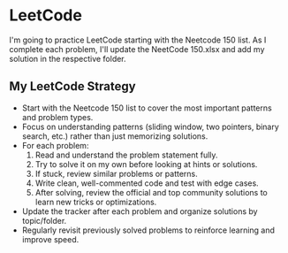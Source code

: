# LeetCode

I'm going to practice LeetCode starting with the Neetcode 150 list. As I complete each problem, I'll update the NeetCode 150.xlsx and add my solution in the respective folder.

## My LeetCode Strategy

- Start with the Neetcode 150 list to cover the most important patterns and problem types.
- Focus on understanding patterns (sliding window, two pointers, binary search, etc.) rather than just memorizing solutions.
- For each problem:
  1. Read and understand the problem statement fully.
  2. Try to solve it on my own before looking at hints or solutions.
  3. If stuck, review similar problems or patterns.
  4. Write clean, well-commented code and test with edge cases.
  5. After solving, review the official and top community solutions to learn new tricks or optimizations.
- Update the tracker after each problem and organize solutions by topic/folder.
- Regularly revisit previously solved problems to reinforce learning and improve speed.